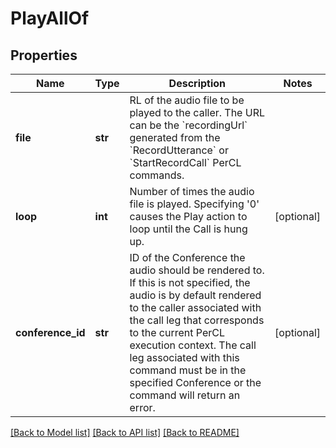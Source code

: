 # PlayAllOf

## Properties
Name | Type | Description | Notes
------------ | ------------- | ------------- | -------------
**file** | **str** | RL of the audio file to be played to the caller. The URL can be the &#x60;recordingUrl&#x60; generated from the &#x60;RecordUtterance&#x60; or &#x60;StartRecordCall&#x60; PerCL commands.  | 
**loop** | **int** | Number of times the audio file is played. Specifying &#39;0&#39; causes the Play action to loop until the Call is hung up. | [optional] 
**conference_id** | **str** | ID of the Conference the audio should be rendered to. If this is not specified, the audio is by default rendered to the caller associated with the call leg that corresponds to the current PerCL execution context. The call leg associated with this command must be in the specified Conference or the command will return an error. | [optional] 

[[Back to Model list]](../README.md#documentation-for-models) [[Back to API list]](../README.md#documentation-for-api-endpoints) [[Back to README]](../README.md)


